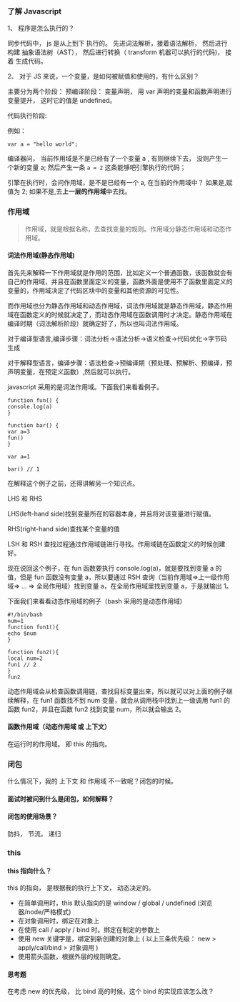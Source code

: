 ### 了解 Javascript

1、 程序是怎么执行的？

同步代码中， js 是从上到下 执行的。 先进词法解析，接着语法解析， 然后进行构建 抽象语法树（AST）， 然后进行转换（ transform 机器可以执行的代码)， 接着 生成代码。

2、 对于 JS 来说，一个变量，是如何被赋值和使用的，有什么区别？

主要分为两个阶段：
预编译阶段：
变量声明， 用 var 声明的变量和函数声明进行变量提升， 这时它的值是 undefined。

代码执行阶段:

例如：

```JS
var a = "hello world";
```

编译器问， 当前作用域是不是已经有了一个变量 a , 有则继续下去， 没则产生一个新的变量 a; 然后产生一条 `a = 2` 这条能够吧引擎执行的代码；

引擎在执行时，会问作用域，是不是已经有一个 a, 在当前的作用域中？ 如果是,赋值为 2; 如果不是,去**上一层的作用域**中去找。

### 作用域

> 作用域，就是根据名称，去查找变量的规则。作用域分静态作用域和动态作用域。

#### 词法作用域(静态作用域)

首先先来解释一下作用域就是作用的范围，比如定义一个普通函数，该函数就会有自己的作用域，并且在函数里面定义的变量，函数外面是使用不了函数里面定义的变量的，作用域决定了代码区块中的变量和其他资源的可见性。

而作用域也分为静态作用域和动态作用域，词法作用域就是静态作用域，静态作用域在函数定义的时候就决定了，而动态作用域在函数调用时才决定。静态作用域在编译时期（词法解析阶段）就确定好了，所以也叫词法作用域。

对于编译型语言,编译步骤：词法分析->语法分析->语义检查->代码优化->字节码生成

对于解释型语言，编译步骤：语法检查->预编译期（预处理、预解析、预编译，预声明变量，在预定义函数）,然后就可以执行。

javascript 采用的是词法作用域。下面我们来看看例子。

```JS
function fun() {
console.log(a)
}

function bar() {
var a=3
fun()
}

var a=1

bar() // 1
```

在解释这个例子之前，还得讲解另一个知识点。

LHS 和 RHS

LHS(left-hand side)找到变量所在的容器本身，并且将对该变量进行赋值。

RHS(right-hand side)查找某个变量的值

LSH 和 RSH 查找过程通过作用域链进行寻找。作用域链在函数定义的时候创建好。

现在说回这个例子，在 fun 函数要执行 console.log(a)，就是要找到变量 a 的值，但是 fun 函数没有变量 a，所以要通过 RSH 查询（当前作用域=>上一级作用域=> ... => 全局作用域）找到变量 a，在全局作用域里找到变量 a，于是就输出 1。

下面我们来看看动态作用域的例子（bash 采用的是动态作用域)

```JS
#!/bin/bash
num=1
function fun1(){
echo $num
}

function fun2(){
local num=2
fun1 // 2
}
fun2

```

动态作用域会从检查函数调用链，查找目标变量出来，所以就可以对上面的例子继续解释，在 fun1 函数找不到 num 变量，就会从调用栈中找到上一级调用 fun1 的函数 fun2，并且在函数 fun2 找到变量 num，所以就会输出 2。

#### 函数作用域（动态作用域 或 上下文）

在运行时的作用域。 即 this 的指向。

### 闭包

什么情况下，我的 上下文 和 作用域 不一致呢？闭包的时候。

#### 面试时被问到什么是闭包，如何解释？

#### 闭包的使用场景？

防抖， 节流。 递归

### this

#### this 指向什么？

this 的指向， 是根据我的执行上下文， 动态决定的。

- 在简单调用时，this 默认指向的是 window / global / undefined (浏览器/node/严格模式)
- 在对象调用时，绑定在对象上
- 在使用 call / apply / bind 时。绑定在制定的参数上
- 使用 new 关键字是，绑定到新创建的对象上
  ( 以上三条优先级： new > apply/call/bind > 对象调用 )
- 使用箭头函数，根据外层的规则确定。

#### 思考题

在考虑 new 的优先级， 比 bind 高的时候，这个 bind 的实现应该怎么改？
